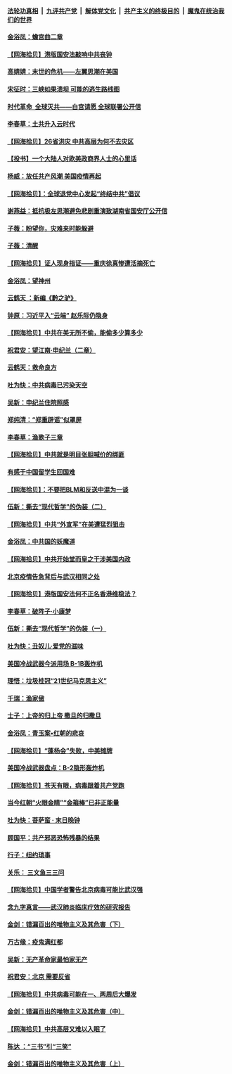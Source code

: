 ####  [法轮功真相](../../../../basic/blob/master/README.md?t=07031002) &nbsp;|&nbsp; [九评共产党](../../../../9ping.md/blob/master/README.md?t=07031002) &nbsp;|&nbsp; [解体党文化](../../../../jtdwh.md/blob/master/README.md?t=07031002)  &nbsp;|&nbsp; [共产主义的终极目的](../../../../gczydzjmd.md/blob/master/README.md?t=07031002) &nbsp;|&nbsp; [魔鬼在统治我们的世界](../../../../mgztzwmdsj.md/blob/master/README.md?t=07031002) 

#### [金浴凤：蟾宫曲二章](../pages/nsc993/n12228984.md?t=07031002) 

#### [【网海拾贝】港版国安法敲响中共丧钟](../pages/nsc993/n12226956.md?t=07031002) 

#### [高婧婧：末世的危机——左翼思潮在美国](../pages/nsc993/n12226818.md?t=07031002) 

#### [宋征时：三峡如果溃坝 可能的逃生路线图](../pages/nsc993/n12226226.md?t=07031002) 

#### [时代革命  全球灭共——白宫请愿 全球联署公开信](../pages/nsc993/n12226179.md?t=07031002) 

#### [李春草：土共升入云时代](../pages/nsc993/n12223920.md?t=07031002) 

#### [【网海拾贝】26省洪灾 中共高层为何不去灾区](../pages/nsc993/n12223360.md?t=07031002) 

#### [【投书】一个大陆人对欧美政商界人士的心里话](../pages/nsc993/n12221489.md?t=07031002) 

#### [杨威：放任共产风潮 美国疫情再起](../pages/nsc993/n12220695.md?t=07031002) 

#### [【网海拾贝】：全球退党中心发起“终结中共”倡议](../pages/nsc993/n12220970.md?t=07031002) 

#### [谢燕益：抵抗极左思潮避免悲剧重演致湖南省国安厅公开信](../pages/nsc993/n12218887.md?t=07031002) 

#### [子薇：盼望你，灾难来时能躲避](../pages/nsc993/n12218425.md?t=07031002) 

#### [子薇：清醒](../pages/nsc993/n12218396.md?t=07031002) 

#### [【网海拾贝】证人现身指证——重庆徐真惨遭活摘死亡](../pages/nsc993/n12218278.md?t=07031002) 

#### [金浴凤：望神州](../pages/nsc993/n12218049.md?t=07031002) 

#### [云鹤天 ：新编《黔之驴》](../pages/nsc993/n12218038.md?t=07031002) 

#### [钟原：习近平入“云端” 赵乐际仍隐身](../pages/nsc993/n12217720.md?t=07031002) 

#### [【网海拾贝】中共在美无所不偷，能偷多少算多少](../pages/nsc993/n12216875.md?t=07031002) 

#### [祝君安：望江南·申纪兰（二章）](../pages/nsc993/n12216556.md?t=07031002) 

#### [云鹤天：救命良方](../pages/nsc993/n12216543.md?t=07031002) 

#### [吐为快：中共病毒已污染天空](../pages/nsc993/n12215786.md?t=07031002) 

#### [吴新：申纪兰住院照感](../pages/nsc993/n12215730.md?t=07031002) 

#### [郑纯清：“郑重辟谣”似罩屏](../pages/nsc993/n12215700.md?t=07031002) 

#### [李春草：渔歌子三章](../pages/nsc993/n12215653.md?t=07031002) 

#### [【网海拾贝】中共就是明目张胆喊价的绑匪](../pages/nsc993/n12215381.md?t=07031002) 

#### [有感于中国留学生回国难](../pages/nsc993/n12212960.md?t=07031002) 

#### [【网海拾贝】：不要把BLM和反送中混为一谈](../pages/nsc993/n12213076.md?t=07031002) 

#### [伍新：撕去“现代哲学”的伪装（二）](../pages/nsc993/n12211310.md?t=07031002) 

#### [【网海拾贝】中共“外宣军”在美遭猛烈狙击](../pages/nsc993/n12211190.md?t=07031002) 

#### [金浴凤：中共国的妖魔道](../pages/nsc993/n12208163.md?t=07031002) 

#### [【网海拾贝】中共开始堂而皇之干涉美国内政](../pages/nsc993/n12205646.md?t=07031002) 

#### [北京疫情告急背后与武汉相同之处](../pages/nsc993/n12201610.md?t=07031002) 

#### [【网海拾贝】港版国安法何不正名香港维稳法？](../pages/nsc993/n12203675.md?t=07031002) 

#### [李春草：破阵子·小康梦](../pages/nsc993/n12202996.md?t=07031002) 

#### [伍新：撕去“现代哲学”的伪装（一）](../pages/nsc993/n12202666.md?t=07031002) 

#### [吐为快：丑奴儿·爱党的滋味](../pages/nsc993/n12202630.md?t=07031002) 

#### [美国冷战武器今派用场 B-1B轰炸机](../pages/nsc993/n12202368.md?t=07031002) 

#### [理悟：垃圾桂冠“21世纪马克思主义”](../pages/nsc993/n12201220.md?t=07031002) 

#### [千瑞：渔家傲](../pages/nsc993/n12201174.md?t=07031002) 

#### [士子：上帝的归上帝 撒旦的归撒旦](../pages/nsc993/n12199902.md?t=07031002) 

#### [金浴凤：青玉案•红朝的悲哀](../pages/nsc993/n12199650.md?t=07031002) 

#### [【网海拾贝】“蓬杨会”失败，中美摊牌](../pages/nsc993/n12199598.md?t=07031002) 

#### [美国冷战武器盘点：B-2隐形轰炸机](../pages/nsc993/n12199226.md?t=07031002) 

#### [【网海拾贝】苍天有眼，病毒跟着共产党跑](../pages/nsc993/n12197648.md?t=07031002) 

#### [当今红朝“火眼金睛”“金箍棒”已非正能量](../pages/nsc993/n12196834.md?t=07031002) 

#### [吐为快：菩萨蛮 · 末日晚钟](../pages/nsc993/n12196689.md?t=07031002) 

#### [顾国平：共产邪恶恐怖残暴的结果](../pages/nsc993/n12195238.md?t=07031002) 

#### [行子：纽约琐事](../pages/nsc993/n12194752.md?t=07031002) 

#### [关乐： 三文鱼三三问](../pages/nsc993/n12194626.md?t=07031002) 

#### [【网海拾贝】中国学者警告北京病毒可能比武汉强](../pages/nsc993/n12193964.md?t=07031002) 

#### [念九字真言——武汉肺炎临床疗效的研究报告](../pages/nsc993/n12190804.md?t=07031002) 

#### [金剑：错漏百出的唯物主义及其危害（下）](../pages/nsc993/n12191909.md?t=07031002) 

#### [万古缘：疫鬼满红都](../pages/nsc993/n12191847.md?t=07031002) 

#### [吴新：无产革命家最怕家无产](../pages/nsc993/n12191806.md?t=07031002) 

#### [祝君安：北京 需要反省](../pages/nsc993/n12191766.md?t=07031002) 

#### [【网海拾贝】中共病毒可能在一、两周后大爆发](../pages/nsc993/n12190517.md?t=07031002) 

#### [金剑：错漏百出的唯物主义及其危害（中）](../pages/nsc993/n12188778.md?t=07031002) 

#### [【网海拾贝】中共高层又难以入眠了](../pages/nsc993/n12188425.md?t=07031002) 

#### [陈达 ：“三书”引“三笑”](../pages/nsc993/n12187929.md?t=07031002) 

#### [金剑：错漏百出的唯物主义及其危害（上）](../pages/nsc993/n12186502.md?t=07031002) 

